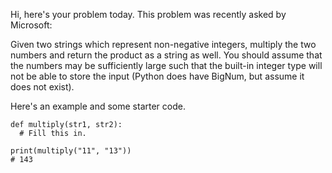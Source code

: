 Hi, here's your problem today. This problem was recently asked by Microsoft:

Given two strings which represent non-negative integers, multiply the two numbers and return the product as a string as well. You should assume that the numbers may be sufficiently large such that the built-in integer type will not be able to store the input (Python does have BigNum, but assume it does not exist).

Here's an example and some starter code.
```
def multiply(str1, str2):
  # Fill this in.

print(multiply("11", "13"))
# 143
```
